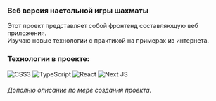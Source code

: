 ### Веб версия настольной игры шахматы
Этот проект представляет собой фронтенд составляющую веб приложения.  
Изучаю новые технологии с практикой на примерах из интернета.

### Технологии в проекте:  
![CSS3](https://img.shields.io/badge/css3-%231572B6.svg?style=for-the-badge&logo=css3&logoColor=white)
![TypeScript](https://img.shields.io/badge/typescript-%23007ACC.svg?style=for-the-badge&logo=typescript&logoColor=white)
![React](https://img.shields.io/badge/react-%2320232a.svg?style=for-the-badge&logo=react&logoColor=%2361DAFB)
![Next JS](https://img.shields.io/badge/Next-black?style=for-the-badge&logo=next.js&logoColor=white)

###### Дополню описание по мере создания проекта. 
